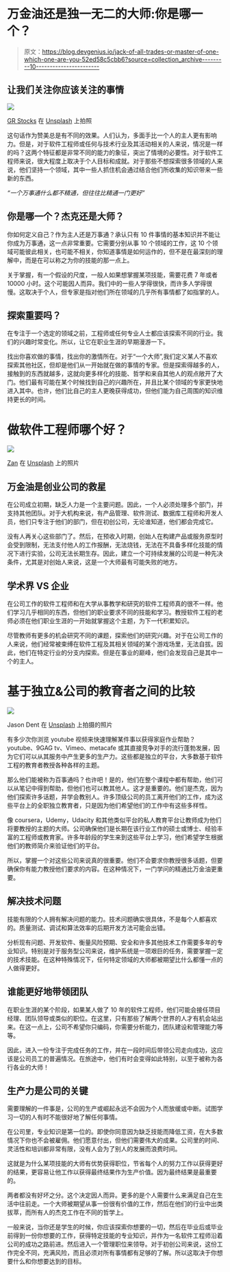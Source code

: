 # 万金油还是独一无二的大师:你是哪一个？

> 原文：<https://blog.devgenius.io/jack-of-all-trades-or-master-of-one-which-one-are-you-52ed58c5cbb6?source=collection_archive---------10----------------------->

## **让我们关注你应该关注的事情**

![](img/e477e6613925a315d76f242436225d46.png)

[GR Stocks](https://unsplash.com/@grstocks?utm_source=medium&utm_medium=referral) 在 [Unsplash](https://unsplash.com?utm_source=medium&utm_medium=referral) 上拍照

这句话作为赞美总是有不同的效果。人们认为，多面手比一个人的主人更有影响力。但是，对于软件工程师或任何与技术行业及其活动相关的人来说，情况是一样的吗？这两个特征都是非常不同的能力的象征，突出了情境的必要性。对于软件工程师来说，很大程度上取决于个人目标和成就。对于那些不想探索很多领域的人来说，他们坚持一个领域，其中一些人抓住机会通过结合他们所收集的知识带来一些新的东西。

*“一个万事通什么都不精通，但往往比精通一门更好”*

## **你是哪一个？杰克还是大师？**

你如何定义自己？作为主人还是万事通？承认只有 10 件事情的基本知识并不能让你成为万事通，这一点非常重要。它需要分别从事 10 个领域的工作，这 10 个领域可能彼此相关，也可能不相关，你知道事情是如何运作的，但不是在最深刻的理解中，而是在可以称之为你的技能的那一点上。

关于掌握，有一个假设的尺度，一般人如果想掌握某项技能，需要花费 7 年或者 10000 小时。这个可能因人而异。我们中的一些人学得很快，而许多人学得很慢。这取决于个人，但专家是指对他们所在领域的几乎所有事情都了如指掌的人。

## **探索重要吗？**

在专注于一个选定的领域之前，工程师或任何专业人士都应该探索不同的行业。我们的兴趣时常变化。所以，让它在职业生涯的早期漫游一下。

找出你喜欢做的事情，找出你的激情所在。对于“一个大师”,我们定义某人不喜欢探索其他社区，但却是他们从一开始就在做的事情的专家。但是探索得越多的人，接触到的东西就越多，这就向更多样化的技能、哲学和来自其他人的观点敞开了大门。他们最有可能在某个时候找到自己的兴趣所在，并且比某个领域的专家更快地进入其中。也许，他们比自己的主人更晚获得成功，但他们能为自己周围的知识维持更长的时间。

# 做软件工程师哪个好？

![](img/58e515ce5cdbfd9a0dfd302f2d5ee7f2.png)

[Zan](https://unsplash.com/es/@zanilic?utm_source=medium&utm_medium=referral) 在 [Unsplash](https://unsplash.com?utm_source=medium&utm_medium=referral) 上的照片

## **万金油是创业公司的救星**

在公司成立初期，缺乏人力是一个主要问题。因此，一个人必须处理多个部门，并支持其他团队。对于大机构来说，有产品管理、软件测试、数据库工程师和开发人员，他们只专注于他们的部门，但在初创公司，无论谁知道，他们都会完成它。

没有人再关心这些部门了。然后，在预收入时期，创始人在构建产品或服务原型时会受到限制，无法支付他人的工作报酬，无法烧钱，无法在不具备多样化技能的情况下进行实验，公司无法长期生存。因此，建立一个可持续发展的公司是一种先决条件，尤其是对创始人来说，这是一个大师最有可能失败的地方。

## **学术界 VS 企业**

在公司工作的软件工程师和在大学从事教学和研究的软件工程师真的很不一样。他们学习几乎相同的东西，但他们的职业要求不同的技能和学习。教授软件工程的老师必须在他们职业生涯的一开始就掌握这个主题，为下一代积累知识。

尽管教师有更多的机会研究不同的课题，探索他们的研究兴趣。对于在公司工作的人来说，他们经常被束缚在软件工程及其相关领域的某个游戏场里，无法自拔。因此，他们在特定行业的分支内探索。但是在事业的巅峰，他们会发现自己是其中一个的主人。

# **基于独立&公司的教育者之间的比较**

![](img/d6ac784caee689109fb971828c9a8e26.png)

Jason Dent 在 [Unsplash](https://unsplash.com?utm_source=medium&utm_medium=referral) 上拍摄的照片

有多少次你浏览 youtube 视频来快速理解某件事以获得家庭作业帮助？youtube、9GAG tv、Vimeo、metacafe 或其直接竞争对手的流行蓬勃发展，因为它们可以从其服务中产生更多的生产力。这些都是独立的平台，大多数基于软件工程的教育者教授各种各样的主题。

那么他们能被称为百事通吗？也许吧！是的，他们在整个课程中都有帮助，他们可以从笔记中得到帮助，但他们也可以教其他人。这才是重要的。他们是杰克，因为他们探索许多话题，并学会教别人。许多顶级公司的员工离开他们的工作，成为这些平台上的全职独立教育者，只是因为他们希望他们的工作中有这些多样性。

像 coursera，Udemy，Udacity 和其他类似平台的私人教育平台让教师成为他们将要教授的主题的大师。公司确保他们是长期在该行业工作的硕士或博士、经验丰富的工程师或教育家。许多年龄段的学生来到这些平台上学习，他们希望学生根据他们的教师简介来验证他们的平台。

所以，掌握一个对这些公司来说真的很重要。他们不会要求你教授很多话题，但要确保你有能力教授他们要求的内容。在这种情况下，一门学问的精通比万金油更重要。

## **解决技术问题**

技能有限的个人拥有解决问题的能力。技术问题确实很具体，不是每个人都喜欢的。质量测试、调试和算法效率的后期开发方法可能会出错。

分析现有问题、开发软件、衡量风险预期、安全和许多其他技术工作需要多年的专业知识。特别是对于服务型公司来说，维护系统是一项艰巨的任务，需要掌握一定的技术技能。在这种特殊情况下，任何特定领域的大师都被期望比什么都懂一点的人做得更好。

## **谁能更好地带领团队**

在职业生涯的某个阶段，如果某人做了 10 年的软件工程师，他们可能会接任项目经理、团队领导或类似的职位。在这里，只有那些了解两个世界的人才有机会站出来。在这一点上，公司不希望你只编码，你需要分析能力，团队建设和管理能力等等。

因此，进入一份专注于完成任务的工作，并在一段时间后带领公司走向成功，这应该是公司员工的普遍情况。在旅途中，他们有时会变得如此特别，以至于被称为各行各业的大师！

## **生产力是公司的关键**

需要理解的一件事是，公司的生产或崛起永远不会因为个人而放缓或中断。试图学习一切的人有时不能很好地了解任何事情。

在公司里，专业知识是第一位的。即使你同意因为缺乏技能而降低工资，在大多数情况下你也不会被雇佣。他们愿意付出，但他们需要伟大的成果。公司里的时间、灵活性和培训都非常有限，没有人会为了别人的发展而浪费时间。

这就是为什么某项技能的大师有优势获得职位，节省每个人的努力工作以获得更好的结果，更容易让他工作以获得最终结果作为生产价值。因为最终结果是最重要的。

两者都没有好坏之分。这个决定因人而异。更多的是个人需要什么来满足自己在生活中往前走。一个大师被期望从事一份很有价值的工作，然后在他们的行业中出类拔萃，而所有人的杰克工作在不同的哲学上。

一般来说，当你还是学生的时候，你应该探索你想要的一切，然后在毕业后或毕业前得到一份你想要的工作，获得特定技能的专业知识，并作为一名软件工程师沿着公司的成功之路前进。然后进入一个管理职位来领导。对于初创公司来说，这份工作完全不同，充满风险，而且必须对所有事情都有足够的了解。所以这取决于你想要什么和你想要达到的目标。
